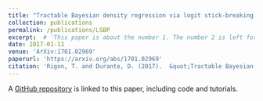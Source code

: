 ```yaml
---
title: "Tractable Bayesian density regression via logit stick-breaking priors"
collection: publications
permalink: /publications/LSBP
excerpt:  # 'This paper is about the number 1. The number 2 is left for future work.'
date: 2017-01-11
venue: 'ArXiv:1701.02969'
paperurl: 'https://arxiv.org/abs/1701.02969'
citation: 'Rigon, T. and Durante, D. (2017).  &quot;Tractable Bayesian density regression via logit stick-breaking priors.&quot; <i>ArXiv:1701.02969</i>.'
---
```


A [GitHub repository](https://github.com/tommasorigon/LSBP) is linked to this paper, including code and tutorials.
